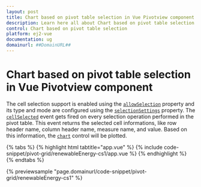 ```yaml
---
layout: post
title: Chart based on pivot table selection in Vue Pivotview component | Syncfusion
description: Learn here all about Chart based on pivot table selection in Syncfusion Vue Pivotview component of Syncfusion Essential JS 2 and more.
control: Chart based on pivot table selection 
platform: ej2-vue
documentation: ug
domainurl: ##DomainURL##
---
```


# Chart based on pivot table selection in Vue Pivotview component

The cell selection support is enabled using the [`allowSelection`](https://ej2.syncfusion.com/vue/documentation/api/pivotview/gridSettings/#allowselection) property and its type and mode are configured using the [`selectionSettings`](https://ej2.syncfusion.com/vue/documentation/api/pivotview/#gridsettings) property. The [`cellSelected`](https://ej2.syncfusion.com/vue/documentation/api/pivotview/#cellselected) event gets fired on every selection operation performed in the pivot table. This event returns the selected cell informations, like row header name, column header name, measure name, and value. Based on this information, the [`chart`](https://ej2.syncfusion.com/vue/documentation/chart/getting-started/) control will be plotted.

{% tabs %}
{% highlight html tabtitle="app.vue" %}
{% include code-snippet/pivot-grid/renewableEnergy-cs1/app.vue %}
{% endhighlight %}
{% endtabs %}
        
{% previewsample "page.domainurl/code-snippet/pivot-grid/renewableEnergy-cs1" %}
